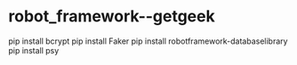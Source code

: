 # robot_framework--getgeek

pip install bcrypt
pip install Faker
pip install robotframework-databaselibrary
pip install psy